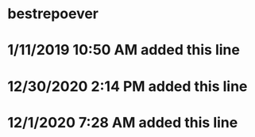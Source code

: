 # bestrepoever
# 1/11/2019 10:50 AM added this line
# 12/30/2020 2:14 PM added this line
# 12/1/2020 7:28 AM added this line